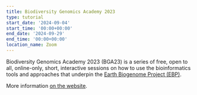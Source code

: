 ```yaml
---
title: Biodiversity Genomics Academy 2023
type: tutorial
start_date: '2024-09-04'
start_time: '00:00+00:00'
end_date: '2024-09-29'
end_time: '00:00+00:00'
location_name: Zoom
---
```


Biodiversity Genomics Academy 2023 (BGA23) is a series of free, open to all,
online-only, short, interactive sessions on how to use the bioinformatics
tools and approaches that underpin the [Earth Biogenome Project (EBP)](https://earthbiogenome.org/).

More information [on the website](https://bga23.org/).
